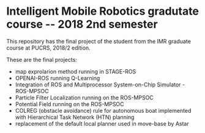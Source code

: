 # Intelligent Mobile Robotics gradutate course -- 2018 2nd semester

This repository has the final project of the student from the IMR graduate course at PUCRS, 2018/2 edition.

These are the final projects:


 * map exprolarion method running in STAGE-ROS
 * OPENAI-ROS running Q-Learning
 * Integration of ROS and Multiprocessor System-on-Chip Simulator - ROS-MPSOC
 * Particle Filter Localization running on the ROS-MPSOC
 * Potential Field running on the ROS-MPSOC
 * COLREG (obstacle avoidance) rule for autonomous boat implemented with Hierarchical Task Network (HTN) planning
 * replacement of the default local planner used in move-base by Astar
